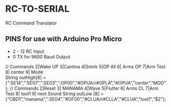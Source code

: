 # RC-TO-SERIAL
 RC Command Translator
## PINS for use with Arduino Pro Micro
* 2 - 12  RC Input
* 0 TX for 9600 Baud Output

//  Commands               2|Wake UP 3|Cantina 4|Smirk 5|OP All  6| Arms OP  7|Arm Test 8| center 9| Mode                
String outHigh[8] = {":SE14",":SE07",":SE03",":OP00","#OPUA/r#OPLA","#OPUA","center","MOD" };
//  Commands                2|Reset 3| MANAMA 4|Wave 5|Flutter 6| Arms CL  7|Arm Test  8| tool1 9| next Sound
String outLow [8] = {"CBD1","manama",":SE04","#OF00","#CLUA/r#CLLA","#CLUA","tool1","$2"};
